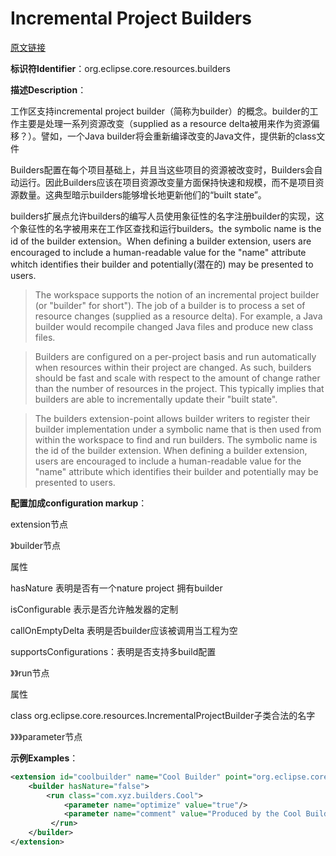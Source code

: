 # Incremental Project Builders

[原文链接](http://help.eclipse.org/juno/index.jsp?topic=%2Forg.eclipse.platform.doc.isv%2Freference%2Fextension-points%2Forg_eclipse_core_resources_builders.html)

**标识符Identifier**：org.eclipse.core.resources.builders

**描述Description**：

工作区支持incremental project builder（简称为builder）的概念。builder的工作主要是处理一系列资源改变（supplied as a resource delta被用来作为资源偏移？）。譬如，一个Java builder将会重新编译改变的Java文件，提供新的class文件

Builders配置在每个项目基础上，并且当这些项目的资源被改变时，Builders会自动运行。因此Builders应该在项目资源改变量方面保持快速和规模，而不是项目资源数量。这典型暗示builders能够增长地更新他们的“built state”。

builders扩展点允许builders的编写人员使用象征性的名字注册builder的实现，这个象征性的名字被用来在工作区查找和运行builders。the symbolic name is the id of the builder extension。When defining a builder extension, users are encouraged to include a human-readable value for the "name" attribute whitch identifies their builder and potentially(潜在的) may be presented to users.

>  The workspace supports the notion of an incremental project builder (or "builder" for short"). The job of a builder is to process a set of resource changes (supplied as a resource delta). For example, a Java builder would recompile changed Java files and produce new class files.

> Builders are configured on a per-project basis and run automatically when resources within their project are changed. As such, builders should be fast and scale with respect to the amount of change rather than the number of resources in the project. This typically implies that builders are able to incrementally update their "built state".

> The builders extension-point allows builder writers to register their builder implementation under a symbolic name that is then used from within the workspace to find and run builders. The symbolic name is the id of the builder extension. When defining a builder extension, users are encouraged to include a human-readable value for the "name" attribute which identifies their builder and potentially may be presented to users.

**配置加成configuration markup**：

extension节点

》builder节点

属性

hasNature 表明是否有一个nature project 拥有builder

isConfigurable 表示是否允许触发器的定制

callOnEmptyDelta 表明是否builder应该被调用当工程为空

supportsConfigurations：表明是否支持多build配置

》》run节点

属性

class org.eclipse.core.resources.IncrementalProjectBuilder子类合法的名字

》》》parameter节点

**示例Examples**：

```xml
<extension id="coolbuilder" name="Cool Builder" point="org.eclipse.core.resources.builders"> 
    <builder hasNature="false"> 
        <run class="com.xyz.builders.Cool"> 
            <parameter name="optimize" value="true"/> 
            <parameter name="comment" value="Produced by the Cool Builder"/> 
         </run> 
    </builder> 
</extension> 
```